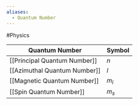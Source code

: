 ```yaml
---
aliases:
  - Quantum Number
---
```

#Physics 

| Quantum Number               | Symbol                |
| ---------------------------- | --------------------- |
| [[Principal Quantum Number]] | $\displaystyle n$     |
| [[Azimuthal Quantum Number]] | $\displaystyle l$     |
| [[Magnetic Quantum Number]]  | $\displaystyle m_{l}$ |
| [[Spin Quantum Number]]      | $\displaystyle m_{s}$ |
